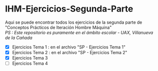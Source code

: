 # IHM-Ejercicios-Segunda-Parte

Aqui se puede encontrar todos los ejercicios de la segunda parte de "Conceptos Prácticos de Iteración Hombre Máquina"
</br>
*PS : Este repositorio es puramente en el ámbito escolar - UAX, Villanueva de la Cañada*

- [x] Ejercicios Tema 1 : en el archivo "SP - Ejercicios Tema 1"
- [x] Ejercicios Tema 2 : en el archivo "SP - Ejercicios Tema 2"
- [x] Ejercicios Tema 3
- [ ] Ejercicios Tema 4
